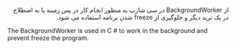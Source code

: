 <p dir="rtl">
 از BackgroundWorker در سی شارپ به منظور انجام کار در پس زمینه یا به اصطلاح در یک ترید دیگر و جلوگیری از freeze شدن برنامه استفاده می شود. 

The BackgroundWorker is used in C # to work in the background and prevent freeze the program.
